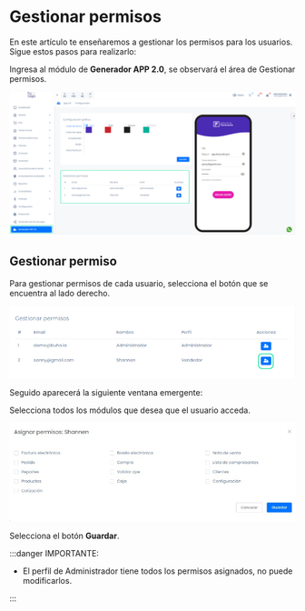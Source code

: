 # Gestionar permisos

En este artículo te enseñaremos a gestionar los permisos para los usuarios. Sigue estos pasos para realizarlo:

Ingresa al módulo de **Generador APP 2.0**, se observará el área de Gestionar permisos.

![Alt text](img/gestionarpermiso.jpg)

## Gestionar permiso

Para gestionar permisos de cada usuario, selecciona el botón que se encuentra al lado derecho.

![Alt text](img/gestionarpermiso1.jpg)

Seguido aparecerá la siguiente ventana emergente:

Selecciona todos los módulos que desea que el usuario acceda.

![Alt text](img/gestionarpermiso2.jpg)

Selecciona el botón **Guardar**.

:::danger IMPORTANTE:

- El perfil de Administrador tiene todos los permisos asignados, no puede modificarlos.

:::

